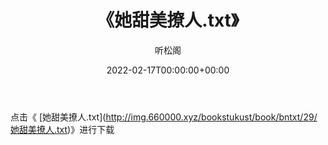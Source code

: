 ﻿---
title:  《她甜美撩人.txt》
date:   2022-02-17T00:00:00+00:00
author: 听松阁
layout: post
permalink: /她甜美撩人/
categories: 小说
tags: [小说]
---

点击《 [她甜美撩人.txt](<a href="http://img.660000.xyz/bookstukust/book/bntxt/29/" target=_blank>http://img.660000.xyz/bookstukust/book/bntxt/29/她甜美撩人.txt)》进行下载